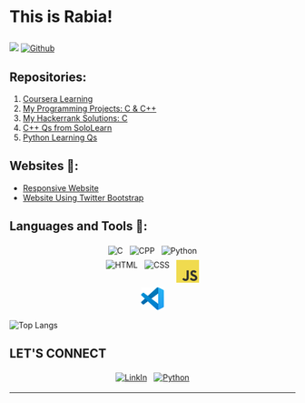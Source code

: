 # This is Rabia! <p align="center">

![](https://visitor-badge.laobi.icu/badge?page_id=SRAABIA.SRAABIA)
[![Github](https://img.shields.io/github/followers/SRAABIA?label=Follow&style=social)](https://github.com/SRAABIA)

## Repositories:

1. [Coursera Learning](https://github.com/SRAABIA/SRAABIA.github.io)
2. [My Programming Projects: C & C++](https://github.com/SRAABIA/PROJECTS)
3. [My Hackerrank Solutions: C](https://github.com/SRAABIA/Hackerrank_Sol)
4. [C++ Qs from SoloLearn](https://github.com/SRAABIA/SoloLearn_Cpp)
5. [Python Learning Qs](https://github.com/SRAABIA/Pyhton_Learning)

## Websites 📄:

- [Responsive Website](https://sraabia.github.io/module2_solution/index.html)
- [Website Using Twitter Bootstrap](https://sraabia.github.io/module3_solution/module3_solution.html)
 
 ## Languages and Tools 🧰: 
<p align="center">
  <img src="https://github.com/abrahamcalf/programming-languages-logos/blob/master/src/c/c_48x48.png"  alt="C" height="50" style="vertical-align:top; margin:4px" >
  
  <img src="https://github.com/abrahamcalf/programming-languages-logos/blob/master/src/cpp/cpp_48x48.png"  alt="CPP" height="50" style="vertical-align:top; margin:4px" >
  <img src="https://github.com/abrahamcalf/programming-languages-logos/blob/master/src/python/python_48x48.png"  alt="Python" height="50" style="vertical-align:top; margin:4px" > <br>
  <img src="https://github.com/abrahamcalf/programming-languages-logos/blob/master/src/html/html_48x48.png"  alt="HTML" height="50" style="vertical-align:top; margin:4px" >
  <img src="https://github.com/abrahamcalf/programming-languages-logos/blob/master/src/css/css_32x32.png" alt="CSS" height="40" style="vertical-align:top; margin:4px" > 
<img src="https://raw.githubusercontent.com/github/explore/80688e429a7d4ef2fca1e82350fe8e3517d3494d/topics/javascript/javascript.png" alt="Javascript" height="40" style="vertical-align:top; margin:4px">
  <BR>
<img src="https://raw.githubusercontent.com/github/explore/80688e429a7d4ef2fca1e82350fe8e3517d3494d/topics/visual-studio-code/visual-studio-code.png" alt="VS Code" height="40" style="vertical-align:top; margin:4px">
</p>
<p align="right">

![Top Langs](https://github-readme-stats.vercel.app/api/top-langs/?username=SRAABIA&theme=tokyonight)
</p>

## LET'S CONNECT
<p align="center">
 <a href="https://www.linkedin.com/in/syeda-rabia-hashmi-a2a825229" target="_blank" rel="noopener noreferrer"> <img src="https://cdn.jsdelivr.net/npm/simple-icons@v3/icons/linkedin.svg" alt="LinkIn" height="40" style="vertical-align:top; margin:4px"></a>
 <a href="mailto:srhh316@gmail.com"> <img src="https://cdn.jsdelivr.net/npm/simple-icons@v3/icons/gmail.svg" alt="Python" height="40" style="vertical-align:top; margin:4px"></a>
</p>
<hr>
